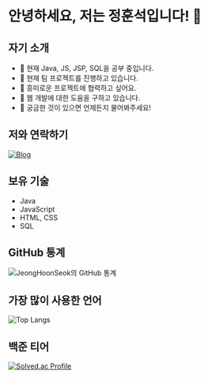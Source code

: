 # 안녕하세요, 저는 정훈석입니다! 👋

## 자기 소개
- 🌱 현재 Java, JS, JSP, SQL을 공부 중입니다.
- 🔭 현재 팀 프로젝트를 진행하고 있습니다.
- 👯 흥미로운 프로젝트에 협력하고 싶어요.
- 🤔 웹 개발에 대한 도움을 구하고 있습니다.
- 💬 궁금한 것이 있으면 언제든지 물어봐주세요!

## 저와 연락하기
[![Blog](https://img.shields.io/badge/Blog-03C75A?style=for-the-badge&logo=blogger&logoColor=white)](https://blog.naver.com/hnsk98)

## 보유 기술
- Java
- JavaScript
- HTML, CSS
- SQL

## GitHub 통계
![JeongHoonSeok의 GitHub 통계](https://github-readme-stats.vercel.app/api?username=JeongHoonSeok&show_icons=true&theme=radical)

## 가장 많이 사용한 언어
![Top Langs](https://github-readme-stats.vercel.app/api/top-langs/?username=JeongHoonSeok&layout=compact&theme=radical)

## 백준 티어
[![Solved.ac Profile](http://mazassumnida.wtf/api/generate_badge?boj={wjdgnstjr93})](https://solved.ac/{wjdgnstjr93})
